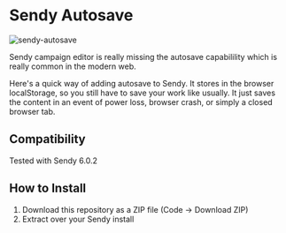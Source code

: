 # Sendy Autosave
![sendy-autosave](https://user-images.githubusercontent.com/1180948/197518936-2a6f149e-5412-4be1-be6e-2ee95b876d11.png)

Sendy campaign editor is really missing the autosave capabilility which is really common in the modern web.

Here's a quick way of adding autosave to Sendy. It stores in the browser localStorage, so you still have to save your work like usually. It just saves the content in an event of power loss, browser crash, or simply a closed browser tab.

## Compatibility 

Tested with Sendy 6.0.2

## How to Install

1. Download this repository as a ZIP file (Code -> Download ZIP)
1. Extract over your Sendy install
